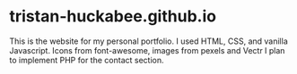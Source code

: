 # tristan-huckabee.github.io

This is the website for my personal portfolio.
I used HTML, CSS, and vanilla Javascript.
Icons from font-awesome, images from pexels and Vectr
I plan to implement PHP for the contact section.
